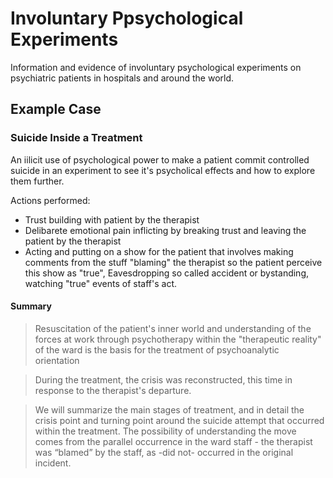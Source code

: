 # Involuntary Ppsychological Experiments

Information and evidence of involuntary psychological experiments on psychiatric patients in hospitals and around the world.

## Example Case

### Suicide Inside a Treatment 

An iilicit use of psychological power to make a patient commit controlled suicide in an experiment to see it's psycholical effects and how to explore them further.

Actions performed:

* Trust building with patient by the therapist
* Delibarete emotional pain inflicting by breaking trust and leaving the patient by the therapist
* Acting and putting on a show for the patient that involves making comments from the stuff "blaming" the therapist so the patient perceive this show as "true", Eavesdropping so called accident or bystanding, watching "true" events of staff's act.

#### Summary

> Resuscitation of the patient's inner world and understanding of the forces at work through psychotherapy within the "therapeutic reality" of the ward is the basis for the treatment of psychoanalytic orientation

> During the treatment, the crisis was reconstructed, this time in response to the therapist's departure.

> We will summarize the main stages of treatment, and in detail the crisis point and turning point around the suicide attempt that occurred within the treatment. The possibility of understanding the move comes from the parallel occurrence in the ward staff - the therapist was “blamed” by the staff, as -did not- occurred in the original incident.
